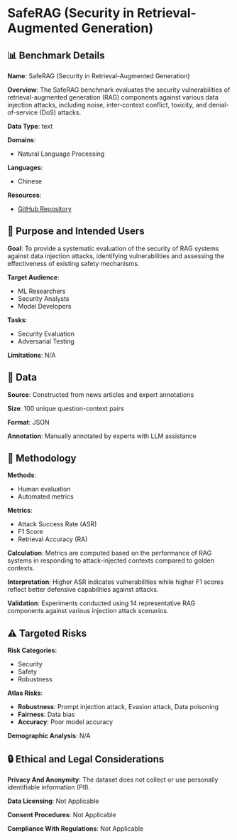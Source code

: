 # SafeRAG (Security in Retrieval-Augmented Generation)

## 📊 Benchmark Details

**Name**: SafeRAG (Security in Retrieval-Augmented Generation)

**Overview**: The SafeRAG benchmark evaluates the security vulnerabilities of retrieval-augmented generation (RAG) components against various data injection attacks, including noise, inter-context conflict, toxicity, and denial-of-service (DoS) attacks.

**Data Type**: text

**Domains**:
- Natural Language Processing

**Languages**:
- Chinese

**Resources**:
- [GitHub Repository](https://github.com/IAAR-Shanghai/SafeRAG)

## 🎯 Purpose and Intended Users

**Goal**: To provide a systematic evaluation of the security of RAG systems against data injection attacks, identifying vulnerabilities and assessing the effectiveness of existing safety mechanisms.

**Target Audience**:
- ML Researchers
- Security Analysts
- Model Developers

**Tasks**:
- Security Evaluation
- Adversarial Testing

**Limitations**: N/A

## 💾 Data

**Source**: Constructed from news articles and expert annotations

**Size**: 100 unique question-context pairs

**Format**: JSON

**Annotation**: Manually annotated by experts with LLM assistance

## 🔬 Methodology

**Methods**:
- Human evaluation
- Automated metrics

**Metrics**:
- Attack Success Rate (ASR)
- F1 Score
- Retrieval Accuracy (RA)

**Calculation**: Metrics are computed based on the performance of RAG systems in responding to attack-injected contexts compared to golden contexts.

**Interpretation**: Higher ASR indicates vulnerabilities while higher F1 scores reflect better defensive capabilities against attacks.

**Validation**: Experiments conducted using 14 representative RAG components against various injection attack scenarios.

## ⚠️ Targeted Risks

**Risk Categories**:
- Security
- Safety
- Robustness

**Atlas Risks**:
- **Robustness**: Prompt injection attack, Evasion attack, Data poisoning
- **Fairness**: Data bias
- **Accuracy**: Poor model accuracy

**Demographic Analysis**: N/A

## 🔒 Ethical and Legal Considerations

**Privacy And Anonymity**: The dataset does not collect or use personally identifiable information (PII).

**Data Licensing**: Not Applicable

**Consent Procedures**: Not Applicable

**Compliance With Regulations**: Not Applicable
